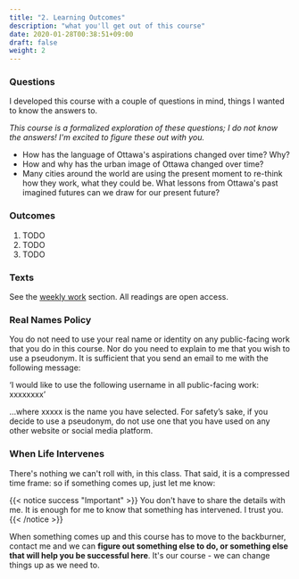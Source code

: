 ```yaml
---
title: "2. Learning Outcomes"
description: "what you'll get out of this course"
date: 2020-01-28T00:38:51+09:00
draft: false
weight: 2
---
```

### Questions

I developed this course with a couple of questions in mind, things I wanted to know the answers to.

_This course is a formalized exploration of these questions; I do not know the answers! I'm excited to figure these out with you._

+ How has the language of Ottawa's aspirations changed over time? Why?
+ How and why has the urban image of Ottawa changed over time?
+ Many cities around the world are using the present moment to re-think how they work, what they could be. What lessons from Ottawa's past imagined futures can we draw for our present future?

### Outcomes

1.  TODO
2.  TODO  
3.  TODO

### Texts

See the [weekly work](/week) section. All readings are open access.

### Real Names Policy

You do not need to use your real name or identity on any public-facing work that you do in this course. Nor do you need to explain to me that you wish to use a pseudonym. It is sufficient that you send an email to me with the following message:

‘I would like to use the following username in all public-facing work: xxxxxxxx’

…where xxxxx is the name you have selected. For safety’s sake, if you decide to use a pseudonym, do not use one that you have used on any other website or social media platform.

### When Life Intervenes

There's nothing we can't roll with, in this class. That said, it is a compressed time frame: so if something comes up, just let me know:

{{< notice success "Important" >}} You don't have to share the details with me. It is enough for me to know that something has intervened. I trust you.
{{< /notice >}}

When something comes up and this course has to move to the backburner, contact me and we can **figure out something else to do, or something else that will help you be successful here**. It's our course - we can change things up as we need to.
